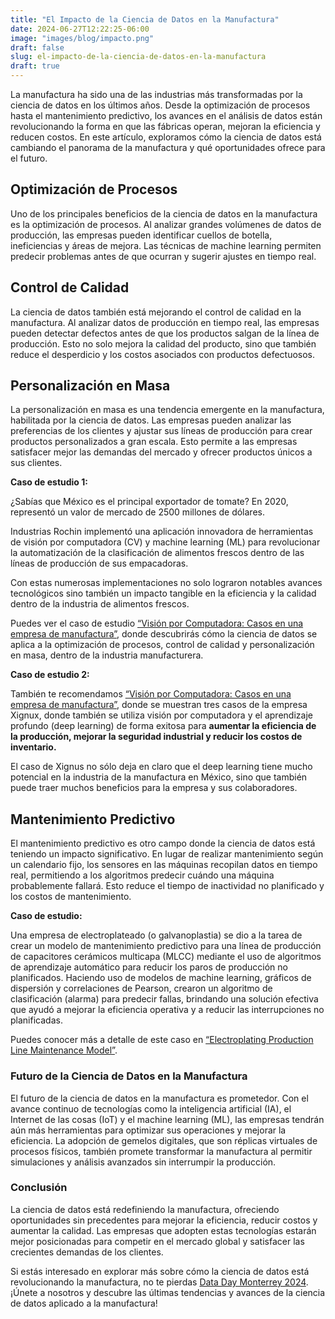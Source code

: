 ```yaml
---
title: "El Impacto de la Ciencia de Datos en la Manufactura"
date: 2024-06-27T12:22:25-06:00
image: "images/blog/impacto.png"
draft: false
slug: el-impacto-de-la-ciencia-de-datos-en-la-manufactura
draft: true
---
```



La manufactura ha sido una de las industrias más transformadas por la ciencia de datos en los últimos años. Desde la optimización de procesos hasta el mantenimiento predictivo, los avances en el análisis de datos están revolucionando la forma en que las fábricas operan, mejoran la eficiencia y reducen costos. En este artículo, exploramos cómo la ciencia de datos está cambiando el panorama de la manufactura y qué oportunidades ofrece para el futuro.

## Optimización de Procesos

Uno de los principales beneficios de la ciencia de datos en la manufactura es la optimización de procesos. Al analizar grandes volúmenes de datos de producción, las empresas pueden identificar cuellos de botella, ineficiencias y áreas de mejora. Las técnicas de machine learning permiten predecir problemas antes de que ocurran y sugerir ajustes en tiempo real.

## Control de Calidad

La ciencia de datos también está mejorando el control de calidad en la manufactura. Al analizar datos de producción en tiempo real, las empresas pueden detectar defectos antes de que los productos salgan de la línea de producción. Esto no solo mejora la calidad del producto, sino que también reduce el desperdicio y los costos asociados con productos defectuosos.

## Personalización en Masa

La personalización en masa es una tendencia emergente en la manufactura, habilitada por la ciencia de datos. Las empresas pueden analizar las preferencias de los clientes y ajustar sus líneas de producción para crear productos personalizados a gran escala. Esto permite a las empresas satisfacer mejor las demandas del mercado y ofrecer productos únicos a sus clientes.

**Caso de estudio 1:**

¿Sabías que México es el principal exportador de tomate? En 2020, representó un valor de mercado de 2500 millones de dólares.

Industrias Rochin implementó una aplicación innovadora de herramientas de visión por computadora (CV) y machine learning (ML) para revolucionar la automatización de la clasificación de alimentos frescos dentro de las líneas de producción de sus empacadoras.

Con estas numerosas implementaciones no solo lograron notables avances tecnológicos sino también un impacto tangible en la eficiencia y la calidad dentro de la industria de alimentos frescos.

Puedes ver el caso de estudio [“Visión por Computadora: Casos en una empresa de manufactura”](https://sg.com.mx/dataday/sessions/2023mty/vision-computacional-post-cosecha/), donde descubrirás cómo la ciencia de datos se aplica a la optimización de procesos, control de calidad y personalización en masa, dentro de la industria manufacturera.

**Caso de estudio 2:**

También te recomendamos [“Visión por Computadora: Casos en una empresa de manufactura”](https://sg.com.mx/dataday/sessions/2023mty/vision-por-computadora/), donde se muestran tres casos de la empresa Xignux, donde también se utiliza visión por computadora y el aprendizaje profundo (deep learning) de forma exitosa para **aumentar la eficiencia de la producción, mejorar la seguridad industrial y reducir los costos de inventario.**

El caso de Xignus no sólo deja en claro que el deep learning tiene mucho potencial en la industria de la manufactura en México, sino que también puede traer muchos beneficios para la empresa y sus colaboradores.

## Mantenimiento Predictivo

El mantenimiento predictivo es otro campo donde la ciencia de datos está teniendo un impacto significativo. En lugar de realizar mantenimiento según un calendario fijo, los sensores en las máquinas recopilan datos en tiempo real, permitiendo a los algoritmos predecir cuándo una máquina probablemente fallará. Esto reduce el tiempo de inactividad no planificado y los costos de mantenimiento.

**Caso de estudio:**

Una empresa de electroplateado (o galvanoplastia) se dio a la tarea de crear un modelo de mantenimiento predictivo para una línea de producción de capacitores cerámicos multicapa (MLCC) mediante el uso de algoritmos de aprendizaje automático para reducir los paros de producción no planificados. Haciendo uso de modelos de machine learning, gráficos de dispersión y correlaciones de Pearson, crearon un algoritmo de clasificación (alarma) para predecir fallas, brindando una solución efectiva que ayudó a mejorar la eficiencia operativa y a reducir las interrupciones no planificadas.

Puedes conocer más a detalle de este caso en [“Electroplating Production Line Maintenance Model”](https://sg.com.mx/dataday/sessions/2023mty/electroplating-production-line-maintenance-model/).

### Futuro de la Ciencia de Datos en la Manufactura

El futuro de la ciencia de datos en la manufactura es prometedor. Con el avance continuo de tecnologías como la inteligencia artificial (IA), el Internet de las cosas (IoT) y el machine learning (ML), las empresas tendrán aún más herramientas para optimizar sus operaciones y mejorar la eficiencia. La adopción de gemelos digitales, que son réplicas virtuales de procesos físicos, también promete transformar la manufactura al permitir simulaciones y análisis avanzados sin interrumpir la producción.

### Conclusión
La ciencia de datos está redefiniendo la manufactura, ofreciendo oportunidades sin precedentes para mejorar la eficiencia, reducir costos y aumentar la calidad. Las empresas que adopten estas tecnologías estarán mejor posicionadas para competir en el mercado global y satisfacer las crecientes demandas de los clientes.

Si estás interesado en explorar más sobre cómo la ciencia de datos está revolucionando la manufactura, no te pierdas [Data Day Monterrey 2024](https://sg.com.mx/dataday/). ¡Únete a nosotros y descubre las últimas tendencias y avances de la ciencia de datos aplicado a la manufactura!


